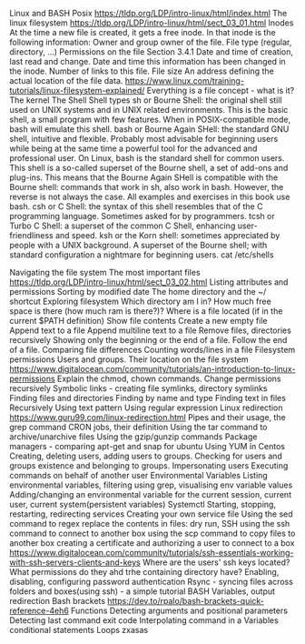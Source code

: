 Linux and BASH
Posix
https://tldp.org/LDP/intro-linux/html/index.html
The linux filesystem  https://tldp.org/LDP/intro-linux/html/sect_03_01.html
    Inodes
        At the time a new file is created, it gets a free inode. In that inode is the following information:
            Owner and group owner of the file.
            File type (regular, directory, ...)
            Permissions on the file Section 3.4.1
            Date and time of creation, last read and change.
            Date and time this information has been changed in the inode.
            Number of links to this file.
            File size
            An address defining the actual location of the file data.
https://www.linux.com/training-tutorials/linux-filesystem-explained/
Everything is a file concept - what is it?
The kernel
The Shell
    Shell types
        sh or Bourne Shell: the original shell still used on UNIX systems and in UNIX related environments. This is the basic shell, a small program with few features. When in POSIX-compatible mode, bash will emulate this shell.
        bash or Bourne Again SHell: the standard GNU shell, intuitive and flexible. Probably most advisable for beginning users while being at the same time a powerful tool for the advanced and professional user. On Linux, bash is the standard shell for common users. This shell is a so-called superset of the Bourne shell, a set of add-ons and plug-ins. This means that the Bourne Again SHell is compatible with the Bourne shell: commands that work in sh, also work in bash. However, the reverse is not always the case. All examples and exercises in this book use bash.
        csh or C Shell: the syntax of this shell resembles that of the C programming language. Sometimes asked for by programmers.
        tcsh or Turbo C Shell: a superset of the common C Shell, enhancing user-friendliness and speed.
        ksh or the Korn shell: sometimes appreciated by people with a UNIX background. A superset of the Bourne shell; with standard configuration a nightmare for beginning users.
        cat /etc/shells
    

Navigating the file system
    The most important files https://tldp.org/LDP/intro-linux/html/sect_03_02.html
    Listing attributes and permissions
    Sorting by modified date
    The home directory and the ~/ shortcut
Exploring filesystem
    Which directory am I in?
    How much free space is there (how much ram is there?)?
    Where is a file located (if in the current $PATH definition)
    Show file contents
    Create a new empty file
    Append text to a file
    Append multiline text to a file
    Remove files, directories recursively 
    Showing only the beginning or the end of a file. Follow the end of a file.
    Comparing file differences
    Counting words/lines in a file
    Filesystem permissions
        Users and groups. Their location on the file system
        https://www.digitalocean.com/community/tutorials/an-introduction-to-linux-permissions
        Explain the chmod, chown commands. Change permissions recursively
    Symbolic links - creating file symlinks, directory symlinks
    Finding files and directories
        Finding by name and type
        Finding text in files
            Recursively
            Using text pattern
            Using regular expression
Linux redirection https://www.guru99.com/linux-redirection.html
Pipes and their usage, the grep command
CRON jobs, their definition
Using the tar command to archive/unarchive files
Using the gzip/gunzip commands
Package managers - comparing apt-get and snap for ubuntu
    Using YUM in Centos
Creating, deleting users, adding users to groups. Checking for users and groups existence and belonging to groups.
    Impersonating users
    Executing commands on behalf of another user
Environmental Variables
    Listing environmental variables, filtering using grep, visualising env variable values
    Adding/changing an environmental variable for the current session, current user, current system(persistent variables)
Systemctl
    Starting, stopping, restarting, redirecting services
    Creating your own service file
Using the sed command to regex replace the contents in files: dry run, 
SSH
    using the ssh command to connect to another box
    using the scp command to copy files to another box
    creating a certificate and authorizing a user to connect to a box https://www.digitalocean.com/community/tutorials/ssh-essentials-working-with-ssh-servers-clients-and-keys
    Where are the users' ssh keys located? What permissions do they ahd trhe containing directory have?
    Enabling, disabling, configuring password authentication
Rsync - syncing files across folders and boxes(using ssh) - a simple tutorial
BASH
    Variables, output redirection
    Bash brackets https://dev.to/rpalo/bash-brackets-quick-reference-4eh6
    Functions
    Detecting arguments and positional parameters
    Detecting last command exit code
    Interpolating command in a Variables
    conditional statements
    Loops
zxasas

